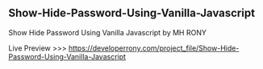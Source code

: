 ## Show-Hide-Password-Using-Vanilla-Javascript
Show Hide Password Using Vanilla Javascript by MH RONY


Live Preview >>> https://developerrony.com/project_file/Show-Hide-Password-Using-Vanilla-Javascript



